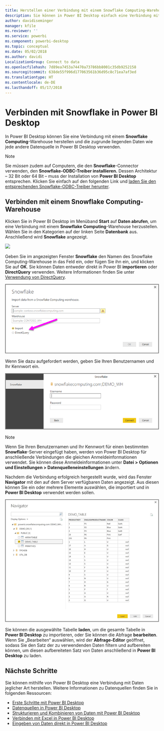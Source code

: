 ```yaml
---
title: Herstellen einer Verbindung mit einem Snowflake Computing-Warehouse in Power BI Desktop
description: Sie können in Power BI Desktop einfach eine Verbindung mit einem Snowflake Computing-Warehouse herstellen und dieses verwenden
author: davidiseminger
manager: kfile
ms.reviewer: ''
ms.service: powerbi
ms.component: powerbi-desktop
ms.topic: conceptual
ms.date: 05/02/2018
ms.author: davidi
LocalizationGroup: Connect to data
ms.openlocfilehash: 7d89ea7453a74470a73786bb8001c35db9252158
ms.sourcegitcommit: 638de55f996d177063561b36d95c8c71ea7af3ed
ms.translationtype: HT
ms.contentlocale: de-DE
ms.lasthandoff: 05/17/2018
---
```

# <a name="connect-to-snowflake-in-power-bi-desktop"></a>Verbinden mit Snowflake in Power BI Desktop
In Power BI Desktop können Sie eine Verbindung mit einem **Snowflake Computing**-Warehouse herstellen und die zugrunde liegenden Daten wie jede andere Datenquelle in Power BI Desktop verwenden. 

> [!NOTE]
> Sie *müssen* zudem auf Computern, die den **Snowflake**-Connector verwenden, den **Snowflake-ODBC-Treiber installieren.** Dessen Architektur – 32 Bit oder 64 Bit – muss der Installation von **Power BI Desktop** entsprechen. Klicken Sie einfach auf den folgenden Link und [laden Sie den entsprechenden Snowflake-ODBC-Treiber herunter](http://go.microsoft.com/fwlink/?LinkID=823762).
> 
> 

## <a name="connect-to-a-snowflake-computing-warehouse"></a>Verbinden mit einem Snowflake Computing-Warehouse
Klicken Sie in Power BI Desktop im Menüband **Start** auf **Daten abrufen**, um eine Verbindung mit einem **Snowflake Computing**-Warehouse herzustellen. Wählen Sie in den Kategorien auf der linken Seite **Datenbank** aus. Anschließend wird **Snowflake** angezeigt.

![](media/desktop-connect-snowflake/connect_snowflake_2b.png)

Geben Sie im angezeigten Fenster **Snowflake** den Namen des Snowflake Computing-Warehouse in das Feld ein, oder fügen Sie ihn ein, und klicken Sie auf **OK**. Sie können Daten entweder direkt in Power BI **importieren** oder **DirectQuery** verwenden. Weitere Informationen finden Sie unter [Verwendung von DirectQuery](desktop-use-directquery.md).

![](media/desktop-connect-snowflake/connect_snowflake_3.png)

Wenn Sie dazu aufgefordert werden, geben Sie Ihren Benutzernamen und Ihr Kennwort ein.

![](media/desktop-connect-snowflake/connect_snowflake_4.png)

> [!NOTE]
> Wenn Sie Ihren Benutzernamen und Ihr Kennwort für einen bestimmten **Snowflake**-Server eingefügt haben, werden von Power BI Desktop für anschließende Verbindungen die gleichen Anmeldeinformationen verwendet. Sie können diese Anmeldeinformationen unter **Datei > Optionen und Einstellungen > Datenquelleneinstellungen** ändern.
> 
> 

Nachdem die Verbindung erfolgreich hergestellt wurde, wird das Fenster **Navigator** mit den auf dem Server verfügbaren Daten angezeigt. Aus diesen können Sie ein oder mehrere Elemente auswählen, die importiert und in **Power BI Desktop** verwendet werden sollen.

![](media/desktop-connect-snowflake/connect_snowflake_5.png)

Sie können die ausgewählte Tabelle **laden**, um die gesamte Tabelle in **Power BI Desktop** zu importieren, oder Sie können die Abfrage **bearbeiten**. Wenn Sie „Bearbeiten“ auswählen, wird der **Abfrage-Editor** geöffnet, sodass Sie den Satz der zu verwendenden Daten filtern und aufbereiten können, um diesen aufbereiteten Satz von Daten anschließend in **Power BI Desktop** zu laden.

## <a name="next-steps"></a>Nächste Schritte
Sie können mithilfe von Power BI Desktop eine Verbindung mit Daten jeglicher Art herstellen. Weitere Informationen zu Datenquellen finden Sie in folgenden Ressourcen:

* [Erste Schritte mit Power BI Desktop](desktop-getting-started.md)
* [Datenquellen in Power BI Desktop](desktop-data-sources.md)
* [Strukturieren und Kombinieren von Daten mit Power BI Desktop](desktop-shape-and-combine-data.md)
* [Verbinden mit Excel in Power BI Desktop](desktop-connect-excel.md)   
* [Eingeben von Daten direkt in Power BI Desktop](desktop-enter-data-directly-into-desktop.md)   

